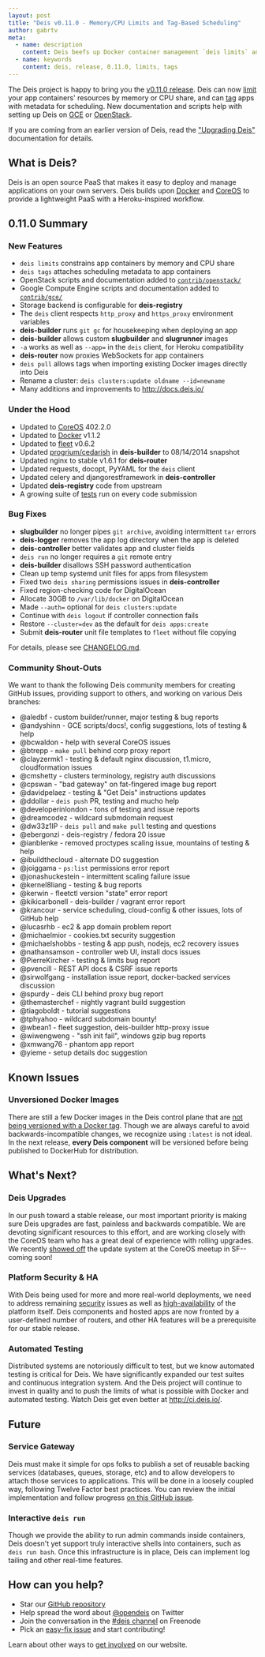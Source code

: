 ```yaml
---
layout: post
title: "Deis v0.11.0 - Memory/CPU Limits and Tag-Based Scheduling"
author: gabrtv
meta:
  - name: description
    content: Deis beefs up Docker container management `deis limits` and `deis tags`
  - name: keywords
    content: deis, release, 0.11.0, limits, tags
---
```


The Deis project is happy to bring you the [v0.11.0 release](https://github.com/deis/deis/releases/tag/v0.11.0). Deis can now [limit](http://docs.deis.io/en/latest/reference/client/#deis-limits) your app containers' resources by memory or CPU share, and can [tag](http://docs.deis.io/en/latest/reference/client/#deis-tags) apps with metadata for scheduling. New documentation and scripts help with setting up Deis on [GCE](https://github.com/deis/deis/tree/master/contrib/gce) or [OpenStack](https://github.com/deis/deis/tree/master/contrib/openstack).

<!--more-->

If you are coming from an earlier version of Deis, read the ["Upgrading Deis"](http://docs.deis.io/en/latest/operations/upgrading-deis/) documentation for details.

## What is Deis?

Deis is an open source PaaS that makes it easy to deploy and manage applications on your own servers. Deis builds upon [Docker](http://docker.io/) and [CoreOS](https://coreos.com/) to provide a lightweight PaaS with a Heroku-inspired workflow.

## 0.11.0 Summary

### New Features

- `deis limits` constrains app containers by memory and CPU share
- `deis tags` attaches scheduling metadata to app containers
- OpenStack scripts and documentation added to [`contrib/openstack/`](https://github.com/deis/deis/tree/master/contrib/openstack)
- Google Compute Engine scripts and documentation added to [`contrib/gce/`](https://github.com/deis/deis/tree/master/contrib/gce)
- Storage backend is configurable for **deis-registry**
- The `deis` client respects `http_proxy` and `https_proxy` environment variables
- **deis-builder** runs `git gc` for housekeeping when deploying an app
- **deis-builder** allows custom **slugbuilder** and **slugrunner** images
- `-a` works as well as `--app=` in the `deis` client, for Heroku compatibility
- **deis-router** now proxies WebSockets for app containers
- `deis pull` allows tags when importing existing Docker images directly into Deis
- Rename a cluster: `deis clusters:update oldname --id=newname`
- Many additions and improvements to http://docs.deis.io/


### Under the Hood

- Updated to [CoreOS](https://coreos.com/) 402.2.0
- Updated to [Docker](http://docker.io/) v1.1.2
- Updated to [fleet](https://github.com/coreos/fleet) v0.6.2
- Updated [progrium/cedarish](https://github.com/progrium/cedarish) in **deis-builder** to 08/14/2014 snapshot
- Updated nginx to stable v1.6.1 for **deis-router**
- Updated requests, docopt, PyYAML for the `deis` client
- Updated celery and djangorestframework in **deis-controller**
- Updated **deis-registry** code from upstream
- A growing suite of [tests](http://ci.deis.io/view/pull-requests/) run on every code submission


### Bug Fixes

- **slugbuilder** no longer pipes `git archive`, avoiding intermittent `tar` errors
- **deis-logger** removes the app log directory when the app is deleted
- **deis-controller** better validates app and cluster fields
- `deis run` no longer requires a `git` remote entry
- **deis-builder** disallows SSH password authentication
- Clean up temp systemd unit files for apps from filesystem
- Fixed two `deis sharing` permissions issues in **deis-controller**
- Fixed region-checking code for DigitalOcean
- Allocate 30GB to `/var/lib/docker` on DigitalOcean
- Made `--auth=` optional for `deis clusters:update`
- Continue with `deis logout` if controller connection fails
- Restore `--cluster=dev` as the default for `deis apps:create`
- Submit **deis-router** unit file templates to `fleet` without file copying

For details, please see [CHANGELOG.md](https://github.com/deis/deis/blob/master/CHANGELOG.md).


### Community Shout-Outs

We want to thank the following Deis community members for creating GitHub issues,
providing support to others, and working on various Deis branches:

* @aledbf - custom builder/runner, major testing & bug reports
* @andyshinn -  GCE scripts/docs!, config suggestions, lots of testing & help
* @bcwaldon - help with several CoreOS issues
* @btrepp - `make pull` behind corp proxy report
* @clayzermk1 - testing & default nginx discussion, t1.micro, cloudformation issues
* @cmshetty - clusters terminology, registry auth discussions
* @cpswan - "bad gateway" on fat-fingered image bug report
* @davidpelaez - testing & "Get Deis" instructions updates
* @ddollar - `deis push` PR, testing and mucho help
* @developerinlondon - tons of testing and issue reports
* @dreamcodez - wildcard submdomain request
* @dw33z1lP - `deis pull` and `make pull` testing and questions
* @ebergonzi - deis-registry / fedora 20 issue
* @ianblenke - removed proctypes scaling issue, mountains of testing & help
* @ibuildthecloud - alternate DO suggestion
* @joiggama - `ps:list` permissions error report
* @jonashuckestein - intermittent scaling failure issue
* @kernel8liang - testing & bug reports
* @kerwin - fleetctl version "state" error report
* @kikicarbonell - deis-builder / vagrant error report
* @krancour - service scheduling, cloud-config & other issues, lots of GitHub help
* @lucasrhb - ec2 & app domain problem report
* @michaelmior - cookies.txt security suggestion
* @michaelshobbs - testing & app push, nodejs, ec2 recovery issues
* @nathansamson - controller web UI, install docs issues
* @PierreKircher - testing & limits bug report
* @pvencill - REST API docs & CSRF issue reports
* @sirwolfgang - installation issue report, docker-backed services discussion
* @spurdy - deis CLI behind proxy bug report
* @themasterchef - nightly vagrant build suggestion
* @tiagoboldt - tutorial suggestions
* @tphyahoo - wildcard subdomain bounty!
* @wbean1 - fleet suggestion, deis-builder http-proxy issue
* @wiwengweng - "ssh init fail", windows gzip bug reports
* @xmwang76 - phantom app report
* @yieme - setup details doc suggestion


## Known Issues

### Unversioned Docker Images

There are still a few Docker images in the Deis control plane that are [not being versioned with a Docker tag](https://github.com/deis/deis/issues/1174).  Though we are always careful to avoid backwards-incompatible changes, we recognize using `:latest` is not ideal.  In the next release, **every Deis component** will be versioned before being published to DockerHub for distribution.

## What's Next?

### Deis Upgrades

In our push toward a stable release, our most important priority is making sure Deis upgrades are fast, painless and backwards compatible. We are devoting significant resources to this effort, and are working closely with the CoreOS team who has a great deal of experience with rolling upgrades. We recently [showed off](http://gabrtv.github.io/deis-coreos-meetup-2014/#/) the update system at the CoreOS meetup in SF--coming soon!

### Platform Security & HA

With Deis being used for more and more real-world deployments, we need to address remaining [security](https://github.com/deis/deis/issues?labels=security&state=open) issues as well as [high-availability](https://github.com/deis/deis/issues/984) of the platform itself. Deis components and hosted apps are now fronted by a user-defined number of routers, and other HA features will be a prerequisite for our stable release.

### Automated Testing

Distributed systems are notoriously difficult to test, but we know automated testing is critical for Deis. We have significantly expanded our test suites and continuous integration system. And the Deis project will continue to invest in quality and to push the limits of what is possible with Docker and automated testing. Watch Deis get even better at http://ci.deis.io/.

## Future

### Service Gateway

Deis must make it simple for ops folks to publish a set of reusable backing services (databases, queues, storage, etc) and to allow developers to attach those services to applications. This will be done in a loosely coupled way, following Twelve Factor best practices. You can review the initial implementation and follow progress [on this GitHub issue](https://github.com/opdemand/deis/issues/231).

### Interactive `deis run`
Though we provide the ability to run admin commands inside containers, Deis doesn't yet support truly interactive shells into containers, such as `deis run bash`. Once this infrastructure is in place, Deis can implement log tailing and other real-time features.

## How can you help?

* Star our [GitHub repository](https://github.com/opdemand/deis)
* Help spread the word about [@opendeis](http://twitter.com/opendeis) on Twitter
* Join the conversation in the [#deis channel](https://botbot.me/freenode/deis/) on Freenode
* Pick an [easy-fix issue](https://github.com/deis/deis/issues?labels=easy-fix&state=open) and start contributing!

Learn about other ways to [get involved](http://deis.io/get-involved/) on our website.
